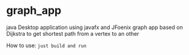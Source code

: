 # graph_app

java Desktop application using javafx and JFoenix
 graph app based on Dijkstra to get shortest path from a vertex to an other



How to use:
``` just build and run ```
